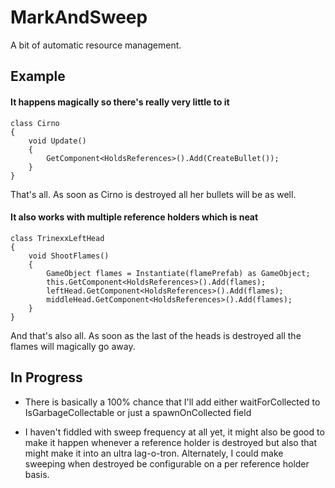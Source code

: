 MarkAndSweep
============

A bit of automatic resource management.

Example
-------

#### It happens magically so there's really very little to it

    class Cirno
    {
        void Update()
        {
            GetComponent<HoldsReferences>().Add(CreateBullet());
        }
    }

That's all. As soon as Cirno is destroyed all her bullets will be as well.

#### It also works with multiple reference holders which is neat

    class TrinexxLeftHead
    {
        void ShootFlames()
        {
            GameObject flames = Instantiate(flamePrefab) as GameObject;
            this.GetComponent<HoldsReferences>().Add(flames);
            leftHead.GetComponent<HoldsReferences>().Add(flames);
            middleHead.GetComponent<HoldsReferences>().Add(flames);
        }
    }

And that's also all. As soon as the last of the heads is destroyed all the flames will magically go away.

In Progress
-----------

 - There is basically a 100% chance that I'll add either waitForCollected to
   IsGarbageCollectable or just a spawnOnCollected field

 - I haven't fiddled with sweep frequency at all yet, it might also be good to
   make it happen whenever a reference holder is destroyed but also that might
   make it into an ultra lag-o-tron. Alternately, I could make sweeping when
   destroyed be configurable on a per reference holder basis.
